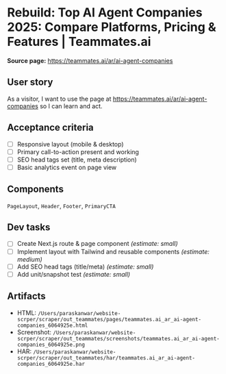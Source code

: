 # Rebuild: Top AI Agent Companies 2025: Compare Platforms, Pricing & Features | Teammates.ai

**Source page:** https://teammates.ai/ar/ai-agent-companies

## User story
As a visitor, I want to use the page at https://teammates.ai/ar/ai-agent-companies so I can learn and act.

## Acceptance criteria
- [ ] Responsive layout (mobile & desktop)
- [ ] Primary call-to-action present and working
- [ ] SEO head tags set (title, meta description)
- [ ] Basic analytics event on page view

## Components
`PageLayout`, `Header`, `Footer`, `PrimaryCTA`

## Dev tasks
- [ ] Create Next.js route & page component _(estimate: small)_
- [ ] Implement layout with Tailwind and reusable components _(estimate: medium)_
- [ ] Add SEO head tags (title/meta) _(estimate: small)_
- [ ] Add unit/snapshot test _(estimate: small)_

## Artifacts
- HTML: `/Users/paraskanwar/website-scrper/scraper/out_teammates/pages/teammates.ai_ar_ai-agent-companies_6064925e.html`
- Screenshot: `/Users/paraskanwar/website-scrper/scraper/out_teammates/screenshots/teammates.ai_ar_ai-agent-companies_6064925e.png`
- HAR: `/Users/paraskanwar/website-scrper/scraper/out_teammates/har/teammates.ai_ar_ai-agent-companies_6064925e.har`

